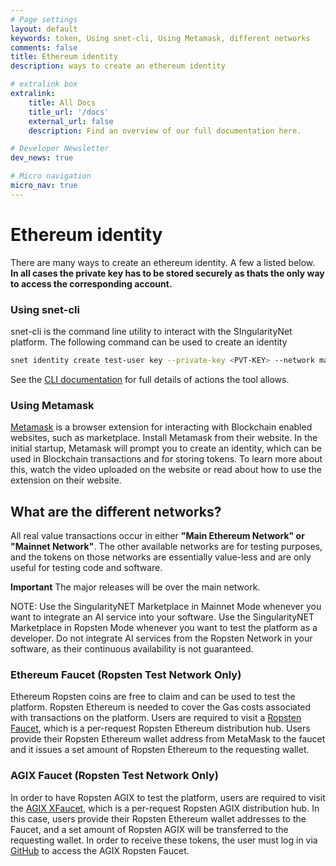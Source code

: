 ```yaml
---
# Page settings
layout: default
keywords: token, Using snet-cli, Using Metamask, different networks
comments: false
title: Ethereum identity
description: ways to create an ethereum identity

# extralink box
extralink:
    title: All Docs
    title_url: '/docs'
    external_url: false
    description: Find an overview of our full documentation here.

# Developer Newsletter
dev_news: true

# Micro navigation
micro_nav: true
---
```


# Ethereum identity

There are many ways to create an ethereum identity. A few a listed below.
<br/>
**In all cases the private key has to be stored securely as thats the only way to access the corresponding account.**

### Using snet-cli

snet-cli is the command line utility to interact with the SIngularityNet platform. The following command can be used to create an identity

```sh
snet identity create test-user key --private-key <PVT-KEY> --network mainnet
```

See the <a href="http://snet-cli-docs.singularitynet.io/organization.html" target="_blank">CLI documentation</a> for full details of actions the tool allows.

### Using Metamask

<a href="https://metamask.io/" target="_blank">Metamask</a> is a browser extension for interacting with Blockchain enabled websites, such as marketplace. Install Metamask from their website.
In the initial startup, Metamask will prompt you to create an identity, which can be used in Blockchain transactions and for storing tokens.
To learn more about this, watch the video uploaded on the website or read about how to use the extension on their website.

## What are the different networks?

All real value transactions occur in either **"Main Ethereum Network" or "Mainnet Network"**. The other available networks are for testing purposes, and
the tokens on those networks are essentially value-less and are only useful for testing code and software.

**Important** The major releases will be over the main network.

NOTE: Use the SingularityNET Marketplace in Mainnet Mode whenever you want to integrate an AI service into your software. Use the SingularityNET Marketplace in Ropsten Mode whenever you want to test the platform as a developer. Do not integrate AI services from the Ropsten Network in your software, as their continuous availability is not guaranteed.

### Ethereum Faucet (Ropsten Test Network Only)

Ethereum Ropsten coins are free to claim and can be used to test the platform. Ropsten Ethereum is needed to cover the Gas costs associated with transactions on the platform. Users are required to visit a [Ropsten Faucet](https://faucet.metamask.io/), which is a per-request Ropsten Ethereum distribution hub. Users provide their Ropsten Ethereum wallet address from MetaMask to the faucet and it issues a set amount of Ropsten Ethereum to the requesting wallet.

### AGIX Faucet (Ropsten Test Network Only)

In order to have Ropsten AGIX to test the platform, users are required to visit the [AGIX XFaucet](https://faucet.singularitynet.io/), which is a per-request Ropsten AGIX distribution hub. In this case, users provide their Ropsten Ethereum wallet addresses to the Faucet, and a set amount of Ropsten AGIX will be transferred to the requesting wallet. In order to receive these tokens, the user must log in via [GitHub](https://github.com/) to access the AGIX Ropsten Faucet.
